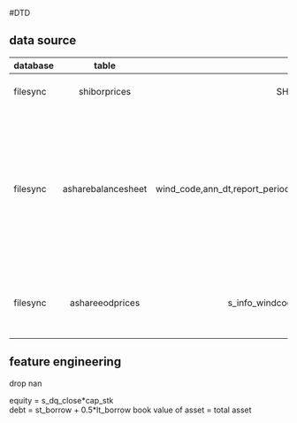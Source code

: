#DTD

## data source

| database | table | item | decription |
|:------------- |:---------------:| :-------------:| :-------------:|
| filesync      |shiborprices     | SHIBOR3M.IR | 3 month shibor rate
| filesync      |asharebalancesheet |wind_code,ann_dt,report_period,tot_assets,cap_stk,st_borrow,lt_borrow | equity code, announce date, report period, total assets, capital stock, short term borrow, long term borrow
| filesync      |ashareeodprices    |s_info_windcode,trade_dt,s_dq_close | equity code, trade date, close price

## feature engineering
drop nan

equity = s_dq_close\*cap_stk </br>
debt = st_borrow + 0.5\*lt_borrow
book value of asset = total asset




